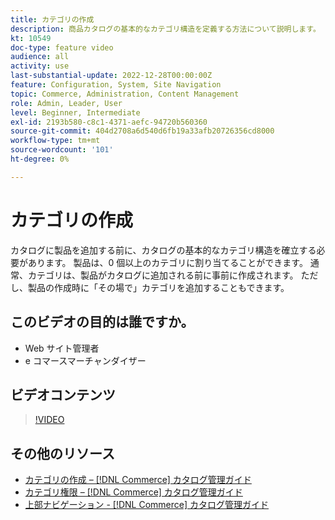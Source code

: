 ```yaml
---
title: カテゴリの作成
description: 商品カタログの基本的なカテゴリ構造を定義する方法について説明します。
kt: 10549
doc-type: feature video
audience: all
activity: use
last-substantial-update: 2022-12-28T00:00:00Z
feature: Configuration, System, Site Navigation
topic: Commerce, Administration, Content Management
role: Admin, Leader, User
level: Beginner, Intermediate
exl-id: 2193b580-c8c1-4371-aefc-94720b560360
source-git-commit: 404d2708a6d540d6fb19a33afb20726356cd8000
workflow-type: tm+mt
source-wordcount: '101'
ht-degree: 0%

---
```


# カテゴリの作成

カタログに製品を追加する前に、カタログの基本的なカテゴリ構造を確立する必要があります。 製品は、0 個以上のカテゴリに割り当てることができます。 通常、カテゴリは、製品がカタログに追加される前に事前に作成されます。 ただし、製品の作成時に「その場で」カテゴリを追加することもできます。

## このビデオの目的は誰ですか。

- Web サイト管理者
- e コマースマーチャンダイザー

## ビデオコンテンツ

>[!VIDEO](https://video.tv.adobe.com/v/343746?quality=12&learn=on)

## その他のリソース

- [ カテゴリの作成 –  [!DNL Commerce]  カタログ管理ガイド ](https://experienceleague.adobe.com/docs/commerce-admin/catalog/categories/create/category-create.html?lang=ja)
- [ カテゴリ権限 –  [!DNL Commerce]  カタログ管理ガイド ](https://experienceleague.adobe.com/docs/commerce-admin/catalog/categories/category-permissions.html?lang=ja)
- [ 上部ナビゲーション - [!DNL Commerce]  カタログ管理ガイド ](https://experienceleague.adobe.com/docs/commerce-admin/catalog/catalog/navigation/navigation-top.html?lang=ja)
